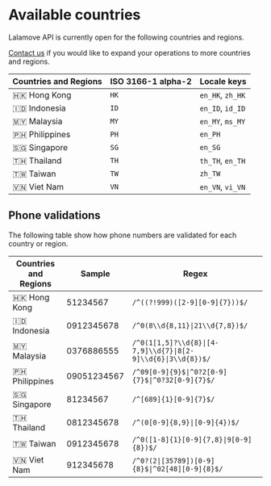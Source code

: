 # Available countries

Lalamove API is currently open for the following countries and regions.

<aside class="success"><a href="#sales">Contact us</a> if you would like to expand your operations to more countries and regions.</aside>

| Countries and Regions | ISO 3166-1 alpha-2 | Locale keys      |
| --------------------- | ------------------ | ---------------- |
| 🇭🇰 Hong Kong          | `HK`               | `en_HK`, `zh_HK` |
| 🇮🇩 Indonesia          | `ID`               | `en_ID`, `id_ID` |
| 🇲🇾 Malaysia           | `MY`               | `en_MY`, `ms_MY` |
| 🇵🇭 Philippines        | `PH`               | `en_PH`          |
| 🇸🇬 Singapore          | `SG`               | `en_SG`          |
| 🇹🇭 Thailand           | `TH`               | `th_TH`, `en_TH` |
| 🇹🇼 Taiwan             | `TW`               | `zh_TW`          |
| 🇻🇳 Viet Nam           | `VN`               | `en_VN`, `vi_VN` |

## Phone validations

The following table show how phone numbers are validated for each country or region.

<table>
  <thead>
    <tr>
      <th>Countries and Regions</th>
      <th>Sample</th>
      <th>Regex</th>
    </tr>
  </thead>
  <tbody>
    <tr>
      <td>🇭🇰 Hong Kong</td>
      <td>51234567</td>
      <td><code>/^((?!999)([2-9][0-9]{7}))$/</code></td>
    </tr>
    <tr>
      <td>🇮🇩 Indonesia</td>
      <td>0912345678</td>
      <td><code>/^0(8\\d{8,11}|21\\d{7,8})$/</code></td>
    </tr>
    <tr>
      <td>🇲🇾 Malaysia</td>
      <td>0376886555</td>
      <td><code>/^0(1[1,5]?\\d{8}|[4-7,9]\\d{7}|8[2-9]\\d{6}|3\\d{8})$/</code></td>
    </tr>
    <tr>
      <td>🇵🇭 Philippines</td>
      <td>09051234567</td>
      <td><code>/^09[0-9]{9}$|^0?2[0-9]{7}$|^0?32[0-9]{7}$/</code></td>
    </tr>
    <tr>
      <td>🇸🇬 Singapore</td>
      <td>81234567</td>
      <td><code>/^[689]{1}[0-9]{7}$/</code></td>
    </tr>
    <tr>
      <td>🇹🇭 Thailand</td>
      <td>0812345678</td>
      <td><code>/^(0[0-9]{8,9}|[0-9]{4})$/</code></td>
    </tr>
    <tr>
      <td>🇹🇼 Taiwan</td>
      <td>0912345678</td>
      <td><code>/^0([1-8]{1}[0-9]{7,8}|9[0-9]{8})$/</code></td>
    </tr>
    <tr>
      <td>🇻🇳 Viet Nam</td>
      <td>912345678</td>
      <td><code>/^0?(2|[35789])[0-9]{8}$|^02[48][0-9]{8}$/</code></td>
    </tr>
  </tbody>
</table>
